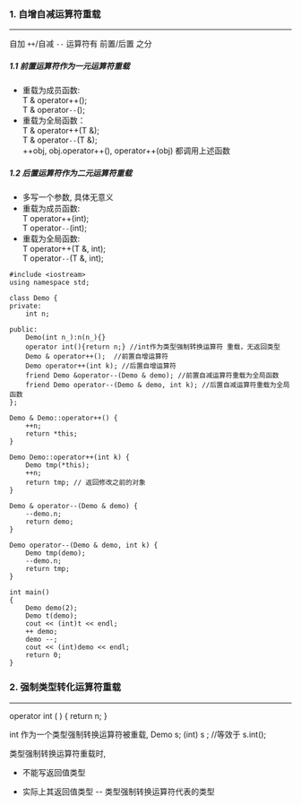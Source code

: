 ### 1. 自增自减运算符重载
---

自加 `++`/自减 `--` 运算符有 前置/后置 之分 

##### 1.1 前置运算符作为一元运算符重载  
* 重载为成员函数:  
T & operator++();  
T & operator`--`();  
* 重载为全局函数：  
T & operator++(T &);  
T & operator`--`(T &);  
++obj, obj.operator++(), operator++(obj)  都调用上述函数  


##### 1.2 后置运算符作为二元运算符重载  
* 多写一个参数, 具体无意义  
* 重载为成员函数:  
T operator++(int);  
T operator`--`(int);  
* 重载为全局函数:  
T operator++(T &, int);  
T operator`--`(T &, int);  

```
#include <iostream>
using namespace std;

class Demo {
private:
    int n;

public:
    Demo(int n_):n(n_){}
    operator int(){return n;} //int作为类型强制转换运算符 重载，无返回类型
    Demo & operator++();  //前置自增运算符
    Demo operator++(int k); //后置自增运算符
    friend Demo &operator--(Demo & demo); //前置自减运算符重载为全局函数
    friend Demo operator--(Demo & demo, int k); //后置自减运算符重载为全局函数
};

Demo & Demo::operator++() {
    ++n;
    return *this;
}

Demo Demo::operator++(int k) {
    Demo tmp(*this);
    ++n;
    return tmp; // 返回修改之前的对象
}

Demo & operator--(Demo & demo) {
    --demo.n;
    return demo;
}

Demo operator--(Demo & demo, int k) {
    Demo tmp(demo);
    --demo.n;
    return tmp;
}

int main()
{
    Demo demo(2);
    Demo t(demo);
    cout << (int)t << endl;
    ++ demo;
    demo --;
    cout << (int)demo << endl;
    return 0;
}
```


### 2. 强制类型转化运算符重载
---

operator int ( ) { return n; }

int 作为一个类型强制转换运算符被重载,
Demo s;
(int) s ;
//等效于 s.int();

类型强制转换运算符重载时,

* 不能写返回值类型

* 实际上其返回值类型 -- 类型强制转换运算符代表的类型